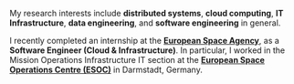 


My research interests include **distributed systems**, **cloud computing**, **IT Infrastructure**, **data engineering**, and **software engineering** in general.

I recently completed an internship at the [**European Space Agency**](https://www.esa.int/), as a **Software Engineer (Cloud & Infrastructure)**. In particular, I worked in the Mission Operations Infrastructure IT section at the [**European Space Operations Centre (ESOC)**](https://www.esa.int/About_Us/ESOC) in Darmstadt, Germany.

<br>

